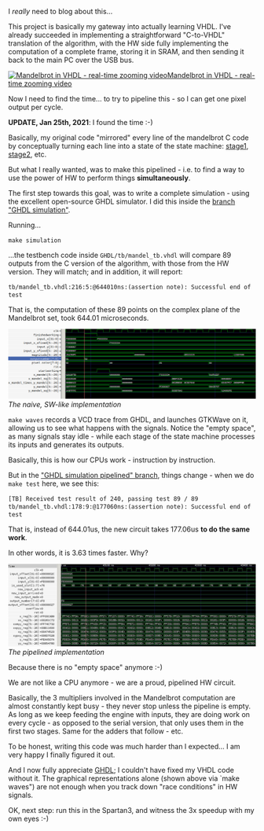I *really* need to blog about this...

This project is basically my gateway into actually learning VHDL.
I've already succeeded in implementing a straightforward "C-to-VHDL"
translation of the algorithm, with the HW side fully implementing the
computation of a complete frame, storing it in SRAM, and then sending it
back to the main PC over the USB bus.

<a href="https://www.youtube.com/watch?v=yFIbjiOWYFY">
<img src="contrib/snapshotFromVideo.jpg" alt="Mandelbrot in VHDL - real-time zooming video">Mandelbrot in VHDL - real-time zooming video</img></a>

Now I need to find the time... to try to pipeline this - so I can get
one pixel output per cycle.

**UPDATE, Jan 25th, 2021**: I found the time :-)

Basically, my original code "mirrored" every line of the mandelbrot C code
by conceptually turning each line into a state of the state machine:
[stage1](https://github.com/ttsiodras/MandelbrotInVHDL/blob/f07d252dfde2952a797cf9a408ae583f1dcf005a/FPGA-VHDL/Mandelbrot.vhd#L82),
[stage2](https://github.com/ttsiodras/MandelbrotInVHDL/blob/f07d252dfde2952a797cf9a408ae583f1dcf005a/FPGA-VHDL/Mandelbrot.vhd#L93),
etc.

But what I really wanted, was to make this pipelined - i.e. to find a way
to use the power of HW to perform things **simultaneously**.

The first step towards this goal, was to write a complete simulation - using
the excellent open-source GHDL simulator. I did this inside the
[branch "GHDL simulation"](https://github.com/ttsiodras/MandelbrotInVHDL/tree/GHDL_simulation).

Running...

    make simulation

...the testbench code inside `GHDL/tb/mandel_tb.vhdl` will compare 89 outputs
from the C version of the algorithm, with those from the HW version.
They will match; and in addition, it will report:

    tb/mandel_tb.vhdl:216:5:@644010ns:(assertion note): Successful end of test

That is, the computation of these 89 points on the complex plane of the
Mandelbrot set, took 644.01 microseconds.

<img src="contrib/naive.jpg" alt="The naive, SW-like implementation"><BR>
<em>The naive, SW-like implementation</em>

`make waves` records a VCD trace from GHDL, and launches GTKWave on it,
allowing us to see what happens with the signals. Notice the "empty space",
as many signals stay idle - while each stage of the state machine processes
its inputs and generates its outputs.

Basically, this is how our CPUs work - instruction by instruction.

But in the ["GHDL simulation pipelined" branch](https://github.com/ttsiodras/MandelbrotInVHDL/tree/GHDL_simulation_pipelined/),
things change - when we do `make test` here, we see this:

    [TB] Received test result of 240, passing test 89 / 89
    tb/mandel_tb.vhdl:178:9:@177060ns:(assertion note): Successful end of test

That is, instead of 644.01us, the new circuit takes 177.06us **to do the same work**.

In other words, it is 3.63 times faster. Why?

<img src="contrib/pipelined.jpg" alt="The pipelined implementation"><BR>
<em>The pipelined implementation</em>

Because there is no "empty space" anymore :-)

We are not like a CPU anymore - we are a proud, pipelined HW circuit.

Basically, the 3 multipliers involved in the Mandelbrot computation are almost
constantly kept busy - they never stop unless the pipeline is empty. As long as
we keep feeding the engine with inputs, they are doing work on every cycle - as
opposed to the serial version, that only uses them in the first two stages.
Same for the adders that follow - etc.

To be honest, writing this code was much harder than I expected... I am very happy
I finally figured it out.

And I now fully appreciate [GHDL](https://github.com/ghdl/ghdl); I couldn't have
fixed my VHDL code without it. The graphical representations alone (shown above
via `make waves") are not enough when you track down "race conditions" in HW signals.

OK, next step: run this in the Spartan3, and witness the 3x speedup with my
own eyes :-)
